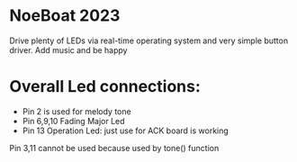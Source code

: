 # NoeBoat 2023

Drive plenty of LEDs via real-time operating system and very simple button driver.
Add music and be happy


# Overall Led connections:

- Pin 2 is used for melody tone
- Pin 6,9,10 Fading Major Led
- Pin 13 Operation Led: just use for ACK board is working

Pin 3,11 cannot be used because used by tone() function


